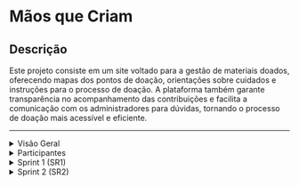 # Mãos que Criam

## Descrição
Este projeto consiste em um site voltado para a gestão de materiais doados, oferecendo mapas dos pontos de doação, orientações sobre cuidados e instruções para o processo de doação. A plataforma também garante transparência no acompanhamento das contribuições e facilita a comunicação com os administradores para dúvidas, tornando o processo de doação mais acessível e eficiente.

---

<details>
  <summary>Visão Geral</summary> <br>
  
  Este projeto visa facilitar a gestão de doações de materiais, oferecendo uma interface intuitiva e um acompanhamento transparente para os usuários.
</details>

<details>
  <summary>Participantes</summary> <br>
  
  1. **Ana Maria Brito** - ambcbm@cesar.school
  2. **Fabiana Coelho Souza Leão** - fcsls@cesar.school
  3. **Irvin Amilcar** - iafbs@cesar.school
  4. **Joana Flora** - jfps@cesar.school
  5. **João Pedro Moraes** - jpmb@cesar.school
  6. **Julia Maria Teixeira** - jmst@cesar.school
  7. **Lucas Calabria** - lvc@cesar.school
  8. **Lucas Rodrigues** - lrc@cesar.school
  9. **Luiz Felipe Andreto** - lfan@cesar.school
  10. **Mariana Fernandes** - mfs5@cesar.school
  11. **Vítor César** - vcsa@cesar.school
</details>

<details>
  <summary>Sprint 1 (SR1)</summary>

  ### 1. Histórias do Usuário
  As cinco histórias do usuário identificadas para esta sprint podem ser acessadas no documento a seguir:
  
  - [Documento com as Histórias de Usuário](https://docs.google.com/document/d/1pfAEIsNdx9C4h-jXsui-TPJ3-hrMtVjZTtU1hR8ykjA/mobilebasic)
  
  ### 2. Histórias Implementadas
  As duas histórias do usuário que foram implementadas nesta sprint podem ser acessadas no documento a seguir:
  
  - [Documento com as Histórias Implementadas](https://docs.google.com/document/d/1lh82iDWUn6GZXV5dyGe255BpOoegMHVbqKWRRePGjhM/edit?usp=sharing)
  
  ### 3. Protótipo de Baixa Fidelidade e Screencast
  Um protótipo de baixa fidelidade foi desenvolvido para validar o fluxo inicial da aplicação. Abaixo está o link para o protótipo e um screencast demonstrando seu uso.
  
  - [Link para o protótipo](https://www.canva.com/design/DAGTxWSiw7w/e6drUkL_kZraCXCEi37VJQ/edit?utm_content=DAGTxWSiw7w&utm_campaign=designshare&utm_medium=link2&utm_source=sharebutton)
  - [Link para o screencast](https://youtu.be/klf_2hVsgKw?si=sygjGDC9nsoG-_oH)
  
  ### 4. Diagrama de Atividades
  O diagrama de atividades descrevendo o fluxo do sistema foi incluído abaixo. Ele apresenta o processo desde a doação até o acompanhamento das contribuições pelos administradores.
  
  - [Diagrama de Atividades](https://www.canva.com/design/DAGTqc-HxiA/IT_mKq0cTOa4Th1blw4LJw/edit?utm_content=DAGTqc-HxiA&utm_campaign=designshare&utm_medium=link2&utm_source=sharebutton)
  
 ### 5. Issue Tracker

Utilizamos o **Docs** para gerenciar as funcionalidades do projeto, incluindo as que estão em desenvolvimento, as tarefas pendentes e as já implementadas.

Você pode acessar através do seguinte link: 
- [Acesse aqui](https://docs.google.com/document/d/1gYEn5IR16PMxY-ACtmAUMO7PceSwC6tUE7lX1kuUGuo/edit?usp=sharing).

Nesta seção, você encontrará:
- **Funcionalidades em Desenvolvimento:** Funcionalidades que estão atualmente em implementação.
- **Tarefas Pendentes:** Tarefas que precisam ser concluídas.
- **Funcionalidades Implementadas:** Funcionalidades que já foram concluídas e estão disponíveis.

Para mais informações e detalhes sobre o progresso do projeto, consulte o painel do Jira.

  
  ### 6. Deployment em Produção
  As histórias de usuário implementadas foram publicadas em produção no Azure. Seguem o link e as instruções para acessar o sistema, além de um screencast com uma demonstração de uso.
  
  - [Link para o sistema em produção no Azure](#)
  - [Screencast de uso do sistema](#)
  
  ### 7. Programação em Par

  Segue o link para o relatório detalhado sobre o nosso uso da prática de Programação em Par.

  - [Relatório programação em par](https://docs.google.com/document/d/1S0l-k7ziQWvNZi77SQb9EfEVr5BQFjDvAyyH47iYN0U/edit?usp=sharing)

</details>
<details>
  <summary>Sprint 2 (SR2) </summary>
  <br>
  <p><strong>Seleção de mais histórias para implementar:</strong> As novas histórias selecionadas para implementação no SR2 podem ser visualizadas <a href="https://docs.google.com/document/d/1sUhPXfZy5tokb3bEECqq1p_p9FEPVFcnGwMZFaq_lEY/edit?usp=sharing" target="_blank">aqui</a>.</p>
  <br>

<p><strong>Histórias implementadas:</strong> Todas as histórias implementadas pro SR2 podem ser visualizadas <a href="https://docs.google.com/document/d/18xU1Ph_dvvi7prdrhz6xQmDg0HIXWUlfBjWvhpVGO10/edit?tab=t.0" target="_blank">aqui</a>.</p>

  <p><strong>Protótipo atualizado:</strong> O protótipo de média fidelidade foi atualizado e pode ser visualizado <a href="https://www.figma.com/design/EwT4wDzrwbbrEwmxDaVGDo/PROJETO-2---GP15?node-id=0-1&node-type=canvas&t=zoZe2LGjV1gWMakp-0" target="_blank">neste link</a>. Um screencast do protótipo atualizado está disponível <a href="https://youtu.be/7fCCUPJ1km0?si=zfPg2FRoI9qSoecm" target="_blank">aqui</a>.</p>
  <br>

<p><strong>Deployment:</strong> O site com as novas histórias foi publicado e pode ser acessado <a href="#" target="_blank">aqui</a>. O screencast demonstrando as histórias implementadas nesse último deploy está disponível <a href="https://www.loom.com/share/7115fbd4e84241089de66796d26456b7" target="_blank">neste link</a>.</p>
  <br>

  <p><strong>Uso do Issue/Bug Tracker:</strong> O tracker de problemas foi atualizado e pode ser acessado no repositório do GitHub. Print da tela do tracker abaixo:</p>
  <img width="1235" alt="Captura de Tela 2024-11-28 às 15 43 58" src="https://github.com/user-attachments/assets/1838482f-970e-47c8-9312-8e95a24a392e">
  <br>
  <br>


  <p><strong>Testes de sistema automatizados:</strong> Os testes de sistema automatizados foram executados para garantir a qualidade do software. Um screencast da execução dos testes pode ser visto <a href="https://www.loom.com/share/3742ef53183a4d93871e5937af955ed2?sid=962392f7-6a47-46e7-a22e-c002d7a2cd68" target="_blank">aqui</a>.</p>
  <br>

  <p><strong>CI/CD Pipeline:</strong> A pipeline de CI/CD foi configurada no GitHub, com build, deployment e testes automatizados. O processo completo de build e deployment pode ser visualizado no screencast <a href="#" target="_blank">aqui</a>.</p>
  <br>

  <p><strong>Quadro da Sprint atualizado:</strong> O quadro da sprint foi atualizado e reflete a entrega atual. O print do quadro está abaixo:</p>
<img width="1146" alt="Captura de Tela 2024-11-28 às 15 46 38" src="https://github.com/user-attachments/assets/bb38a914-0d53-4701-9e5d-9048a67c35f5">  <br>
  <br>


  <p><strong>Diagrama de atividades do sistema:</strong> Um diagrama de atividades foi criado para mapear o fluxo das novas histórias e facilitar o entendimento dos processos do sistema. O diagrama pode ser acessado <a href="https://www.canva.com/design/DAGTqc-HxiA/IT_mKq0cTOa4Th1blw4LJw/edit?utm_content=DAGTqc-HxiA&utm_campaign=designshare&utm_medium=link2&utm_source=sharebutton" target="_blank">aqui</a>.</p>
  <br>

  <p><strong>Relatório de programação em par:</strong> Durante o desenvolvimento, a técnica de programação em par foi utilizada para aumentar a qualidade do código e promover o compartilhamento de conhecimento entre os integrantes da equipe. O relatório detalhando as sessões de programação em par, incluindo desafios enfrentados e aprendizados, pode ser acessado <a href="https://docs.google.com/document/d/1tDrUWrl9fCK7FWPi1EfclNj5By139YvdnZr1b4-NiwA/edit?usp=sharing" target="_blank">aqui</a>.</p>
  <br>

  <p><strong>Sketches e storyboards:</strong> Os sketches e storyboards foram desenvolvidos para auxiliar no planejamento e visualização das novas histórias. O material pode ser acessado <a href="https://www.canva.com/design/DAGTxWSiw7w/e6drUkL_kZraCXCEi37VJQ/edit?utm_content=DAGTxWSiw7w&utm_campaign=designshare&utm_medium=link2&utm_source=sharebutton" target="_blank">neste link</a>.</p>
</details>

